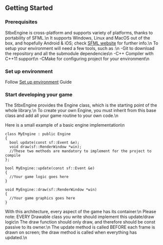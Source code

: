 ## Getting Started ##

### Prerequisites

StbxEngine is cross-platform and supports variety of platforms, thanks to portability of SFML.\n
It supports Windows, Linux and MacOS out of the box, and hopefully Android & iOS; check [SFML website]() for further info.\n
To setup your environment will need a few tools, such as :\n
  -Git to download the repository and all the submodule dependencies\n
  -C++ Compiler with C++11 support\n
  -CMake for configuring project for your environment\n

### Set up environment

Follow [Set up environment](SetUpEnvironment.md) Guide

### Start developing your game

The StbxEngine provides the Engine class, which is the starting point of the whole library.\n
To create your own Engine, you must inherit from this base class and add all your game routine to your own code.\n

Here is a small example of a basic engine implementation\n

    class MyEngine : public Engine
    {
      bool update(const sf::Event &e);
      void draw(sf::RenderWindow *win);
      //These two methods are mandatory to implement for the project to compile
    };

    bool MyEngine::update(const sf::Event &e)
    {
      //Your game logic goes here
    }

    void MyEngine::draw(sf::RenderWindow *win)
    {
      //Your game graphics goes here
    }

With this architecture, every aspect of the game has its container:\n
Please note: EVERY Drawable class you write should implement this update/draw logic\n
The draw function should only draw, and therefore should be const passive to its owner.\n
The update method is called BEFORE each frame is drawn on screen; the draw method is called when everything has updated.\n
